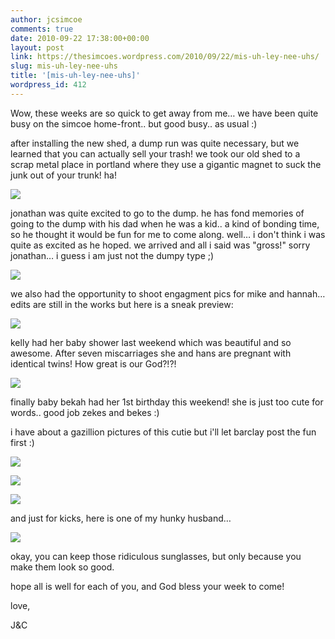 ```yaml
---
author: jcsimcoe
comments: true
date: 2010-09-22 17:38:00+00:00
layout: post
link: https://thesimcoes.wordpress.com/2010/09/22/mis-uh-ley-nee-uhs/
slug: mis-uh-ley-nee-uhs
title: '[mis-uh-ley-nee-uhs]'
wordpress_id: 412
---
```


Wow, these weeks are so quick to get away from me… we have been quite busy on the simcoe home-front.. but good busy.. as usual :)




after installing the new shed, a dump run was quite necessary, but we learned that you can actually sell your trash! we took our old shed to a scrap metal place in portland where they use a gigantic magnet to suck the junk out of your trunk! ha!




![](/public/assets/tumblr_l95scmzQjR1qb8l8q.jpg)





jonathan was quite excited to go to the dump. he has fond memories of going to the dump with his dad when he was a kid.. a kind of bonding time, so he thought it would be fun for me to come along. well… i don't think i was quite as excited as he hoped. we arrived and all i said was "gross!" sorry jonathan… i guess i am just not the dumpy type ;)




![](/public/assets/tumblr_l95sd8btnZ1qb8l8q.jpg)





we also had the opportunity to shoot engagment pics for mike and hannah… edits are still in the works but here is a sneak preview:




![](/public/assets/tumblr_l95seldcqi1qb8l8q.jpg)





kelly had her baby shower last weekend which was beautiful and so awesome. After seven miscarriages she and hans are pregnant with identical twins! How great is our God?!?!




![](/public/assets/tumblr_l95sgiveoR1qb8l8q.jpg)





finally baby bekah had her 1st birthday this weekend! she is just too cute for words.. good job zekes and bekes :)




i have about a gazillion pictures of this cutie but i'll let barclay post the fun first :)




![](/public/assets/tumblr_l95shis9zM1qb8l8q.jpg)




![](/public/assets/tumblr_l95sjxVJmq1qb8l8q.jpg)




![](/public/assets/tumblr_l95skeP8Pt1qb8l8q.jpg)





and just for kicks, here is one of my hunky husband…




![](/public/assets/tumblr_l95sm2nWYF1qb8l8q.jpg)




okay, you can keep those ridiculous sunglasses, but only because you make them look so good.




hope all is well for each of you, and God bless your week to come! 




love,




J&C

